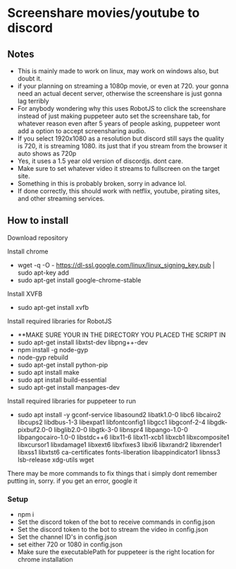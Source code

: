 # Screenshare movies/youtube to discord

## Notes
- This is mainly made to work on linux, may work on windows also, but doubt it.
- if your planning on streaming a 1080p movie, or even at 720. your gonna need an actual decent server, otherwise the screenshare is just gonna lag terribly
- For anybody wondering why this uses RobotJS to click the screenshare instead of just making puppeteer auto set the screenshare tab, for whatever reason even after 5 years of people asking, puppeteer wont add a option to accept screensharing audio.
- If you select 1920x1080 as a resolution but discord still says the quality is 720, it is streaming 1080. its just that if you stream from the browser it auto shows as 720p
- Yes, it uses a 1.5 year old version of discordjs. dont care.
- Make sure to set whatever video it streams to fullscreen on the target site.
- Something in this is probably broken, sorry in advance lol.
- If done correctly, this should work with netflix, youtube, pirating sites, and other streaming services.

## How to install
Download repository

Install chrome
- wget -q -O - https://dl-ssl.google.com/linux/linux_signing_key.pub | sudo apt-key add
- sudo apt-get install google-chrome-stable

Install XVFB
- sudo apt-get install xvfb

Install required libraries for RobotJS
- **MAKE SURE YOUR IN THE DIRECTORY YOU PLACED THE SCRIPT IN
- sudo apt-get install libxtst-dev libpng++-dev
- npm install -g node-gyp
- node-gyp rebuild
- sudo apt-get install python-pip
- sudo apt install make
- sudo apt install build-essential
- sudo apt-get install manpages-dev

Install required libraries for puppeteer to run
- sudo apt install -y gconf-service libasound2 libatk1.0-0 libc6 libcairo2 libcups2 libdbus-1-3 libexpat1 libfontconfig1 libgcc1 libgconf-2-4 libgdk-pixbuf2.0-0 libglib2.0-0 libgtk-3-0 libnspr4 libpango-1.0-0 libpangocairo-1.0-0 libstdc++6 libx11-6 libx11-xcb1 libxcb1 libxcomposite1 libxcursor1 libxdamage1 libxext6 libxfixes3 libxi6 libxrandr2 libxrender1 libxss1 libxtst6 ca-certificates fonts-liberation libappindicator1 libnss3 lsb-release xdg-utils wget

There may be more commands to fix things that i simply dont remember putting in, sorry. if you get an error, google it


### Setup
- npm i
- Set the discord token of the bot to receive commands in config.json
- Set the discord token to the bot to stream the video in config.json
- Set the channel ID's in config.json
- set either 720 or 1080 in config.json
- Make sure the executablePath for puppeteer is the right location for chrome installation